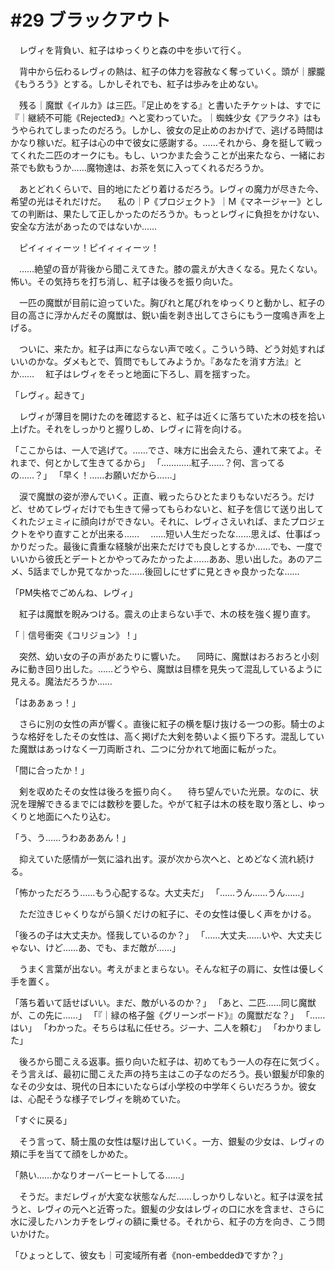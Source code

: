 # #29 ブラックアウト
　レヴィを背負い、紅子はゆっくりと森の中を歩いて行く。

　背中から伝わるレヴィの熱は、紅子の体力を容赦なく奪っていく。頭が｜朦朧《もうろう》とする。しかしそれでも、紅子は歩みを止めない。

　残る｜魔獣《イルカ》は三匹。『足止めをする』と書いたチケットは、すでに『｜継続不可能《Rejected》』へと変わっていた。｜蜘蛛少女《アラクネ》はもうやられてしまったのだろう。しかし、彼女の足止めのおかげで、逃げる時間はかなり稼いだ。紅子は心の中で彼女に感謝する。……それから、身を挺して戦ってくれた二匹のオークにも。もし、いつかまた会うことが出来たなら、一緒にお茶でも飲もうか……魔物達は、お茶を気に入ってくれるだろうか。

　あとどれくらいで、目的地にたどり着けるだろう。レヴィの魔力が尽きた今、希望の光はそれだけだ。
　私の｜P《プロジェクト》｜M《マネージャー》としての判断は、果たして正しかったのだろうか。もっとレヴィに負担をかけない、安全な方法があったのではないか……

　ピイィィィーッ！ピイィィィーッ！

　……絶望の音が背後から聞こえてきた。膝の震えが大きくなる。見たくない。怖い。その気持ちを打ち消し、紅子は後ろを振り向いた。

　一匹の魔獣が目前に迫っていた。胸びれと尾びれをゆっくりと動かし、紅子の目の高さに浮かんだその魔獣は、鋭い歯を剥き出してさらにもう一度鳴き声を上げる。

　ついに、来たか。紅子は声にならない声で呟く。こういう時、どう対処すればいいのかな。ダメもとで、質問でもしてみようか。『あなたを消す方法』とか……
　紅子はレヴィをそっと地面に下ろし、肩を揺すった。

「レヴィ。起きて」

　レヴィが薄目を開けたのを確認すると、紅子は近くに落ちていた木の枝を拾い上げた。それをしっかりと握りしめ、レヴィに背を向ける。

「ここからは、一人で逃げて。……でさ、味方に出会えたら、連れて来てよ。それまで、何とかして生きてるから」
「…………紅子……？何、言ってるの……？」
「早く！……お願いだから……」

　涙で魔獣の姿が滲んでいく。正直、戦ったらひとたまりもないだろう。だけど、せめてレヴィだけでも生きて帰ってもらわないと、紅子を信じて送り出してくれたジェミィに顔向けができない。それに、レヴィさえいれば、またプロジェクトをやり直すことが出来る……
　……短い人生だったな……思えば、仕事ばっかりだった。最後に貴重な経験が出来ただけでも良しとするか……でも、一度でいいから彼氏とデートとかやってみたかったよ……ああ、思い出した。あのアニメ、5話までしか見てなかった……後回しにせずに見ときゃ良かったな……

「PM失格でごめんね、レヴィ」

　紅子は魔獣を睨みつける。震えの止まらない手で、木の枝を強く握り直す。





「｜信号衝突《コリジョン》！」

　突然、幼い女の子の声があたりに響いた。
　同時に、魔獣はおろおろと小刻みに動き回り出した。……どうやら、魔獣は目標を見失って混乱しているように見える。魔法だろうか……

「はああぁっ！」

　さらに別の女性の声が響く。直後に紅子の横を駆け抜ける一つの影。騎士のような格好をしたその女性は、高く掲げた大剣を勢いよく振り下ろす。混乱していた魔獣はあっけなく一刀両断され、二つに分かれて地面に転がった。

「間に合ったか！」

　剣を収めたその女性は後ろを振り向く。
　待ち望んでいた光景。なのに、状況を理解できるまでには数秒を要した。やがて紅子は木の枝を取り落とし、ゆっくりと地面にへたり込む。

「う、う……うわあああん！」

　抑えていた感情が一気に溢れ出す。涙が次から次へと、とめどなく流れ続ける。

「怖かっただろう……もう心配するな。大丈夫だ」
「……うん……うん……」

　ただ泣きじゃくりながら頷くだけの紅子に、その女性は優しく声をかける。

「後ろの子は大丈夫か。怪我しているのか？」
「……大丈夫……いや、大丈夫じゃない、けど……あ、でも、まだ敵が……」

　うまく言葉が出ない。考えがまとまらない。そんな紅子の肩に、女性は優しく手を置く。

「落ち着いて話せばいい。まだ、敵がいるのか？」
「あと、二匹……同じ魔獣が、この先に……」
「『｜緑の格子盤《グリーンボード》』の魔獣だな？」
「……はい」
「わかった。そちらは私に任せろ。ジーナ、二人を頼む」
「わかりました」

　後ろから聞こえる返事。振り向いた紅子は、初めてもう一人の存在に気づく。そう言えば、最初に聞こえた声の持ち主はこの子なのだろう。長い銀髪が印象的なその少女は、現代の日本にいたならば小学校の中学年くらいだろうか。彼女は、心配そうな様子でレヴィを眺めていた。

「すぐに戻る」

　そう言って、騎士風の女性は駆け出していく。一方、銀髪の少女は、レヴィの頬に手を当てて顔をしかめた。

「熱い……かなりオーバーヒートしてる……」

　そうだ。まだレヴィが大変な状態なんだ……しっかりしないと。紅子は涙を拭うと、レヴィの元へと近寄った。銀髪の少女はレヴィの口に水を含ませ、さらに水に浸したハンカチをレヴィの額に乗せる。それから、紅子の方を向き、こう問いかけた。

「ひょっとして、彼女も｜可変域所有者《non-embedded》ですか？」